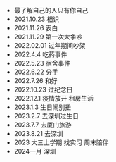 - 最了解自己的人只有你自己
- 2021.10.23 相识
- 2021.11.26 表白
- 2021.11.29 第一次大争吵
- 2022.02.01 过年期间吵架
- 2022.4.4 吃药事件
- 2022.5.23 宿舍事件
- 2022.6.22 分手
- 2022.7.26 和好
- 2022.10.23 过纪念日
- 2022.12.1 疫情放开 租房生活
- 2023.1.3 生日闹别扭
- 2023.2.7 去深圳过生日
- 2023.7.7 去厦门旅游
- 2023.8.21 去深圳
- 2023 大三上学期 找实习 周末陪伴
- 2024一月 深圳